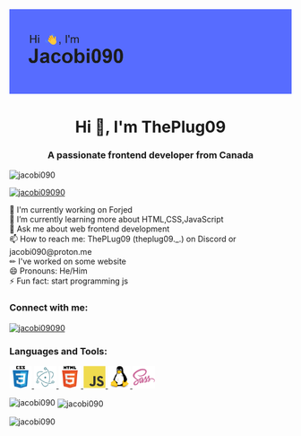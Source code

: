 <img src="header.png" alt="Alt text" title="Optional title">


<h1 align="center">Hi 👋, I'm ThePlug09</h1>
<h3 align="center">A passionate frontend developer from Canada</h3>

<p align="left"> <img src="https://komarev.com/ghpvc/?username=jacobi090&label=Profile%20views&color=0e75b6&style=flat" alt="jacobi090" /> </p>


<p align="left"> <a href="https://twitter.com/jacobi09090" target="blank"><img src="https://img.shields.io/twitter/follow/jacobi09090?logo=twitter&style=for-the-badge" alt="jacobi09090" /></a> </p>

<p>
    🔭 I'm currently working on Forjed<br>
    🌱 I’m currently learning more about HTML,CSS,JavaScript<br>
    💬 Ask me about web frontend development<br>
    📫 How to reach me: ThePLug09 (theplug09._.) on Discord or jacobi090@proton.me<br>
    ✏ I've worked on some website<br>
    😄 Pronouns: He/Him<br>
    ⚡ Fun fact: start programming js<br>
</p>

<h3 align="left">Connect with me:</h3>
<p align="left">
<a href="https://twitter.com/jacobi09090" target="blank"><img align="center" src="https://raw.githubusercontent.com/rahuldkjain/github-profile-readme-generator/master/src/images/icons/Social/twitter.svg" alt="jacobi09090" height="30" width="40" /></a>
</p>

<h3 align="left">Languages and Tools:</h3>
<p align="left"> <a href="https://www.w3schools.com/css/" target="_blank" rel="noreferrer"> <img src="https://raw.githubusercontent.com/devicons/devicon/master/icons/css3/css3-original-wordmark.svg" alt="css3" width="40" height="40"/> </a> <a href="https://www.electronjs.org" target="_blank" rel="noreferrer"> <img src="https://raw.githubusercontent.com/devicons/devicon/master/icons/electron/electron-original.svg" alt="electron" width="40" height="40"/> </a> <a href="https://www.w3.org/html/" target="_blank" rel="noreferrer"> <img src="https://raw.githubusercontent.com/devicons/devicon/master/icons/html5/html5-original-wordmark.svg" alt="html5" width="40" height="40"/> </a> <a href="https://developer.mozilla.org/en-US/docs/Web/JavaScript" target="_blank" rel="noreferrer"> <img src="https://raw.githubusercontent.com/devicons/devicon/master/icons/javascript/javascript-original.svg" alt="javascript" width="40" height="40"/> </a> <a href="https://www.linux.org/" target="_blank" rel="noreferrer"> <img src="https://raw.githubusercontent.com/devicons/devicon/master/icons/linux/linux-original.svg" alt="linux" width="40" height="40"/> </a> <a href="https://sass-lang.com" target="_blank" rel="noreferrer"> <img src="https://raw.githubusercontent.com/devicons/devicon/master/icons/sass/sass-original.svg" alt="sass" width="40" height="40"/> </a> </p>

<p><img align="left" src="https://github-readme-stats.vercel.app/api/top-langs?username=jacobi090&show_icons=true&locale=en&layout=compact" alt="jacobi090" /></p>

<p>&nbsp;<img align="center" src="https://github-readme-stats.vercel.app/api?username=jacobi090&show_icons=true&locale=en" alt="jacobi090" /></p>

<p><img align="center" src="https://github-readme-streak-stats.herokuapp.com/?user=jacobi090&" alt="jacobi090" /></p>

